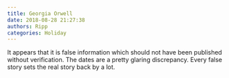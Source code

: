```yaml
---
title: Georgia Orwell
date: 2018-08-28 21:27:38
authors: Ripp
categories: Holiday
---
```


 It appears that it is false information which should not have been published without verification. The dates are a pretty glaring discrepancy.  Every false story sets the real story back by a lot.